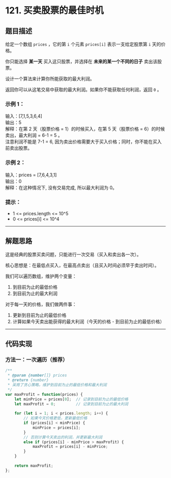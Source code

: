 # 121. 买卖股票的最佳时机

## 题目描述

给定一个数组 `prices` ，它的第 `i` 个元素 `prices[i]` 表示一支给定股票第 `i` 天的价格。

你只能选择 **某一天** 买入这只股票，并选择在 **未来的某一个不同的日子** 卖出该股票。

设计一个算法来计算你所能获取的最大利润。

返回你可以从这笔交易中获取的最大利润。如果你不能获取任何利润，返回 `0` 。

### 示例 1：

输入：[7,1,5,3,6,4]  
输出：5  
解释：在第 2 天（股票价格 = 1）的时候买入，在第 5 天（股票价格 = 6）的时候卖出，最大利润 = 6-1 = 5 。  
注意利润不能是 7-1 = 6, 因为卖出价格需要大于买入价格；同时，你不能在买入前卖出股票。

### 示例 2：

输入：prices = [7,6,4,3,1]  
输出：0  
解释：在这种情况下, 没有交易完成, 所以最大利润为 0。

### 提示：

- 1 <= prices.length <= 10^5
- 0 <= prices[i] <= 10^4

---

## 解题思路

这是经典的股票买卖问题，只能进行一次交易（买入和卖出各一次）。

核心思想是：在最低点买入，在最高点卖出（且买入时间必须早于卖出时间）。

我们可以遍历数组，维护两个变量：
1. 到目前为止的最低价格
2. 到目前为止的最大利润

对于每一天的价格，我们做两件事：
1. 更新到目前为止的最低价格
2. 计算如果今天卖出能获得的最大利润（今天的价格 - 到目前为止的最低价格）

---

## 代码实现

### 方法一：一次遍历（推荐）

```javascript
/**
 * @param {number[]} prices
 * @return {number}
 * 采用了贪心策略，维护到目前为止的最低价格和最大利润
 */
var maxProfit = function(prices) {
    let minPrice = prices[0];  // 记录到目前为止的最低价格
    let maxProfit = 0;         // 记录到目前为止的最大利润
    
    for (let i = 1; i < prices.length; i++) {
        // 如果今天价格更低，更新最低价格
        if (prices[i] < minPrice) {
            minPrice = prices[i];
        } 
        // 否则计算今天卖出的利润，并更新最大利润
        else if (prices[i] - minPrice > maxProfit) {
            maxProfit = prices[i] - minPrice;
        }
    }
    
    return maxProfit;
};